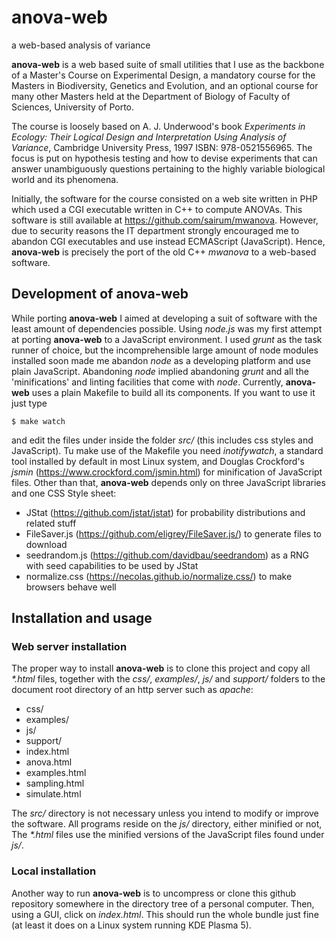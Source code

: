 # anova-web
a web-based analysis of variance

**anova-web** is a web based suite of small utilities that I use as the backbone of a Master's Course on Experimental Design, a mandatory course for the Masters in Biodiversity, Genetics and Evolution, and an optional course for many other Masters held at the Department of Biology of Faculty of Sciences, University of Porto.

The course is loosely based on A. J. Underwood's book *Experiments in Ecology: Their Logical Design and Interpretation Using Analysis of Variance*, Cambridge University Press, 1997 ISBN: 978-0521556965. The focus is put on hypothesis testing and how to devise experiments that can answer unambiguously questions pertaining to the highly variable biological world and its phenomena.

Initially, the software for the course consisted on a web site written in PHP which used a CGI executable written in C++ to compute ANOVAs. This software is still available at https://github.com/sairum/mwanova. However, due to security reasons the IT department strongly encouraged me to abandon CGI executables and use instead ECMAScript (JavaScript). Hence, **anova-web** is precisely the port of the old C++ *mwanova* to a web-based software.

## Development of anova-web

While porting **anova-web** I aimed at developing a suit of software with the least amount of dependencies possible. Using *node.js* was my first attempt at porting **anova-web** to a JavaScript environment. I used *grunt* as the task runner of choice, but the incomprehensible large amount of node modules installed soon made me abandon *node* as a developing platform and use plain JavaScript. Abandoning *node* implied abandoning *grunt* and all the 'minifications' and linting facilities that come with *node*. Currently, **anova-web** uses a plain Makefile to build all its components. If you want to use it just type 

`$ make watch`

and edit the files under inside the folder *src/* (this includes css styles and JavaScript). Tu make use of the Makefile you need *inotifywatch*, a standard tool installed by default in most Linux system, and Douglas Crockford's *jsmin* (https://www.crockford.com/jsmin.html) for minification of JavaScript files. Other than that, **anova-web** depends only on three JavaScript libraries and one CSS Style sheet:

* JStat (https://github.com/jstat/jstat) for probability distributions and related stuff
* FileSaver.js (https://github.com/eligrey/FileSaver.js/) to generate files to download
* seedrandom.js (https://github.com/davidbau/seedrandom) as a RNG with seed capabilities to be used by JStat
* normalize.css (https://necolas.github.io/normalize.css/) to make browsers behave well

## Installation and usage

### Web server installation

The proper way to install **anova-web** is to clone this project and copy all *\*.html* files, together with the *css/*, *examples/*, *js/* and *support/* folders to the document root directory of an http server such as *apache*: 

* css/
* examples/
* js/
* support/
* index.html
* anova.html
* examples.html
* sampling.html
* simulate.html

The *src/* directory is not necessary unless you intend to modify or improve the software. All programs reside on the *js/* directory, either minified or not, The *\*.html* files use the minified versions of the JavaScript files found under *js/*.

### Local installation

Another way to run **anova-web** is to uncompress or clone this github repository somewhere in the directory tree of a personal computer. Then, using a GUI, click on *index.html*. This should run the whole bundle just fine (at least it does on a Linux system running KDE Plasma 5). 
